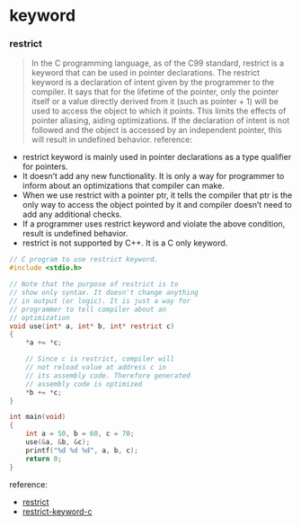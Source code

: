 # keyword

### restrict
> In the C programming language, as of the C99 standard, restrict is a keyword that can be used in pointer declarations. The restrict keyword is a declaration of intent given by the programmer to the compiler. It says that for the lifetime of the pointer, only the pointer itself or a value directly derived from it (such as pointer + 1) will be used to access the object to which it points. This limits the effects of pointer aliasing, aiding optimizations. If the declaration of intent is not followed and the object is accessed by an independent pointer, this will result in undefined behavior.
reference:

- restrict keyword is mainly used in pointer declarations as a type qualifier for pointers.
- It doesn’t add any new functionality. It is only a way for programmer to inform about an optimizations that compiler can make.
- When we use restrict with a pointer ptr, it tells the compiler that ptr is the only way to access the object pointed by it and compiler doesn’t need to add any additional checks.
- If a programmer uses restrict keyword and violate the above condition, result is undefined behavior.
- restrict is not supported by C++. It is a C only keyword.

```c
// C program to use restrict keyword.
#include <stdio.h>

// Note that the purpose of restrict is to
// show only syntax. It doesn't change anything
// in output (or logic). It is just a way for
// programmer to tell compiler about an
// optimization
void use(int* a, int* b, int* restrict c)
{
    *a += *c;

    // Since c is restrict, compiler will
    // not reload value at address c in
    // its assembly code. Therefore generated
    // assembly code is optimized
    *b += *c;
}

int main(void)
{
    int a = 50, b = 60, c = 70;
    use(&a, &b, &c);
    printf("%d %d %d", a, b, c);
    return 0;
}
```

reference:
- [restrict](https://en.wikipedia.org/wiki/Restrict)
- [restrict-keyword-c](https://www.geeksforgeeks.org/restrict-keyword-c/)